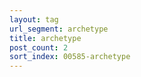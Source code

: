 ```yaml
---
layout: tag
url_segment: archetype
title: archetype
post_count: 2
sort_index: 00585-archetype
---
```

